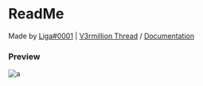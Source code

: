 # ReadMe
Made by [Liga#0001](https://v3rmillion.net/member.php?action=profile&uid=540544) | [V3rmillion Thread](https://v3rmillion.net/showthread.php?pid=8373794#pid8373794) /
[Documentation](https://unixian.gitbook.io/ligma-ui-library/options)

### Preview
![a](https://external-content.duckduckgo.com/iu/?u=https%3A%2F%2Fi.imgur.com%2FubwEvOw.png)
